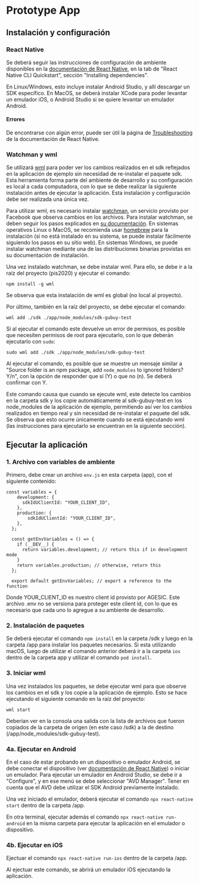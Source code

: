 # Prototype App

## Instalación y configuración 

### React Native

Se deberá seguir las instrucciones de configuración de ambiente disponibles en la [documentación de React Native](https://reactnative.dev/docs/environment-setup), en la tab de "React Native CLI Quickstart", sección "Installing dependencies".

En Linux/Windows, esto incluye instalar Android Studio, y allí descargar un SDK específico. En MacOS, se deberá instalar XCode para poder levantar un emulador iOS, o Android Studio si se quiere levantar un emulador Android.

#### Errores

De encontrarse con algún error, puede ser útil la página de [Troubleshooting](https://reactnative.dev/docs/troubleshooting#content) de la documentación de React Native.

### Watchman y wml

Se utilizará [wml](https://github.com/wix/wml#readme) para poder ver los cambios realizados en el sdk reflejados en la aplicación de ejemplo sin necesidad de re-instalar el paquete sdk. Esta herramienta forma parte del ambiente de desarrollo y su configuración es local a cada computadora, con lo que se debe realizar la siguiente instalación antes de ejecutar la aplicación. Esta instalación y configuración debe ser realizada una única vez.

Para utilizar wml, es necesario instalar [watchman](https://facebook.github.io/watchman/), un servicio provisto por Facebook que observa cambios en los archivos. Para instalar watchman, se deben seguir los pasos explicados en [su documentación](https://facebook.github.io/watchman/docs/install.html). En sistemas operativos Linux o MacOS, se recomienda usar [homebrew](https://brew.sh/) para la instalación (si no está instalado en su sistema, se puede instalar fácilmente siguiendo los pasos en su sitio web). En sistemas Windows, se puede instalar watchman mediante una de las distribuciones binarias provistas en su documentación de instalación. 

Una vez instalado watchman, se debe instalar wml. Para ello, se debe ir a la raíz del proyecto (pis2020) y ejecutar el comando:

`npm install -g wml`

Se observa que esta instalación de wml es global (no local al proyecto). 

Por último, también en la raíz del proyecto, se debe ejecutar el comando:

`wml add ./sdk ./app/node_modules/sdk-gubuy-test`

Si al ejecutar el comando este devuelve un error de permisos, es posible que necesiten permisos de root para ejecutarlo, con lo que deberán ejecutarlo con `sudo`:

`sudo wml add ./sdk ./app/node_modules/sdk-gubuy-test`

Al ejecutar el comando, es posible que se muestre un mensaje similar a "Source folder is an npm package, add `node_modules` to ignored folders? Y/n", con la opción de responder que sí (Y) o que no (n). Se deberá confirmar con Y.

Este comando causa que cuando se ejecute wml, este detecte los cambios en la carpeta sdk y los copie automáticamente al sdk-gubuy-test en los node_modules de la aplicación de ejemplo, permitiendo así ver los cambios realizados en tiempo real y sin necesidad de re-instalar el paquete del sdk. Se observa que esto ocurre únicamente cuando se está ejecutando wml (las instrucciones para ejecutarlo se encuentran en la siguiente sección).

## Ejecutar la aplicación

### 1. Archivo con variables de ambiente

Primero, debe crear un archivo `env.js` en esta carpeta (app), con el siguiente contenido:

```
const variables = {
    development: {
      sdkIdUClientId: "YOUR_CLIENT_ID",
    },
    production: {
        sdkIdUClientId: "YOUR_CLIENT_ID",
    },
  };
  
  const getEnvVariables = () => {
    if (__DEV__) {
      return variables.development; // return this if in development mode
    }
    return variables.production; // otherwise, return this
  };
  
  export default getEnvVariables; // export a reference to the function
```

Donde YOUR_CLIENT_ID es nuestro client id provisto por AGESIC. Este archivo .env no se versiona para proteger este client id, con lo que es necesario que cada uno lo agregue a su ambiente de desarrollo.

### 2. Instalación de paquetes

Se deberá ejecutar el comando `npm install` en la carpeta /sdk y luego en la carpeta /app para instalar los paquetes necesarios. Si esta utilizando macOS, luego de utilizar el comando anterior deberá ir a la carpeta `ios` dentro de la carpeta app y utilizar el comando `pod install`.

### 3. Iniciar wml

Una vez instalados los paquetes, se debe ejecutar wml para que observe los cambios en el sdk y los copie a la aplicación de ejemplo. Esto se hace ejecutando el siguiente comando en la raíz del proyecto:

`wml start`

Deberían ver en la consola una salida con la lista de archivos que fueron copiados de la carpeta de origen (en este caso /sdk) a la de destino (/app/node_modules/sdk-gubuy-test). 

### 4a. Ejecutar en Android

En el caso de estar probando en un dispositivo o emulador Android, se debe conectar el dispositivo (ver [documentación de React Native](https://reactnative.dev/docs/running-on-device)) o iniciar un emulador. Para ejecutar un emulador en Android Studio, se debe ir a "Configure", y en ese menú se debe seleccionar "AVD Manager". Tener en cuenta que el AVD debe utilizar el SDK Android previamente instalado.

Una vez iniciado el emulador, deberá ejecutar el comando `npx react-native start` dentro de la carpeta /app.

En otra terminal, ejecutar además el comando `npx react-native run-android` en la misma carpeta para ejecutar la aplicación en el emulador o dispositivo.

### 4b. Ejecutar en iOS

Ejectuar el comando `npx react-native run-ios` dentro de la carpeta /app.

Al ejectuar este comando, se abrirá un emulador iOS ejecutando la aplicación.

